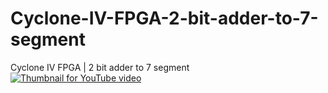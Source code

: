 # Cyclone-IV-FPGA-2-bit-adder-to-7-segment
Cyclone IV FPGA | 2 bit adder to 7 segment <br>
[![Thumbnail for YouTube video](https://img.youtube.com/vi/3z9b7zmiMrk/0.jpg)](https://youtu.be/3z9b7zmiMrk)

